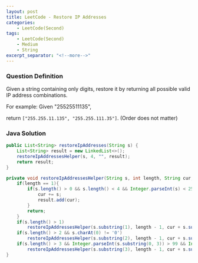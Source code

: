 ```yaml
---
layout: post
title: LeetCode - Restore IP Addresses
categories:
    - LeetCode(Second)
tags:
    - LeetCode(Second)
    - Medium
    - String
excerpt_separator: "<!--more-->"
---
```


### Question Definition
Given a string containing only digits, restore it by returning all possible valid IP address combinations.
<!--more-->
For example:
Given "25525511135",

return `["255.255.11.135", "255.255.111.35"]`. (Order does not matter)
### Java Solution
```java
public List<String> restoreIpAddresses(String s) {
    List<String> result = new LinkedList<>();
    restoreIpAddressesHelper(s, 4, "", result);
    return result;
}

private void restoreIpAddressesHelper(String s, int length, String cur, List<String> result){
    if(length == 1){
        if(s.length() > 0 && s.length() < 4 && Integer.parseInt(s) < 256 && s.equals(Integer.toString(Integer.parseInt(s)))){
            cur += s;
            result.add(cur);
        }
        return;
    }
    if(s.length() > 1)
        restoreIpAddressesHelper(s.substring(1), length - 1, cur + s.substring(0, 1) + ".", result);
    if(s.length() > 2 && s.charAt(0) != '0')
        restoreIpAddressesHelper(s.substring(2), length - 1, cur + s.substring(0, 2) + ".", result);
    if(s.length() > 3 && Integer.parseInt(s.substring(0, 3)) > 99 && Integer.parseInt(s.substring(0, 3)) < 256)
        restoreIpAddressesHelper(s.substring(3), length - 1, cur + s.substring(0, 3) + ".", result);
}
```